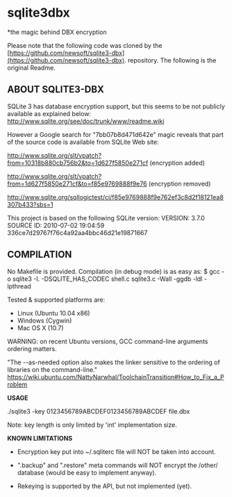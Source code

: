 # sqlite3dbx
*the magic behind DBX encryption

Please note that the following code was cloned by the
[https://github.com/newsoft/sqlite3-dbx](https://github.com/newsoft/sqlite3-dbx).
repository. The following is the original Readme.

## ABOUT SQLITE3-DBX

SQLite 3 has database encryption support, but this seems to be not publicly available as explained below:
http://www.sqlite.org/see/doc/trunk/www/readme.wiki

However a Google search for "7bb07b8d471d642e" magic reveals that part of the source code is available from SQLite Web site:

http://www.sqlite.org/slt/vpatch?from=10318b880cb756b2&to=1d627f5850e271cf (encryption added)

http://www.sqlite.org/slt/vpatch?from=1d627f5850e271cf&to=f85e9769888f9e76 (encryption removed)

http://www.sqlite.org/sqllogictest/ci/f85e9769888f9e762ef3c8d2f18121ea8307b433?sbs=1

This project is based on the following SQLite version:
VERSION: 3.7.0
SOURCE ID: 2010-07-02 19:04:59 336ce7d29767f76c4a92aa4bbc46d21e19871667

## COMPILATION

No Makefile is provided. Compilation (in debug mode) is as easy as:
$ gcc -o sqlite3 -I. -DSQLITE_HAS_CODEC shell.c sqlite3.c -Wall -ggdb -ldl -lpthread

Tested & supported platforms are:
* Linux (Ubuntu 10.04 x86)
* Windows (Cygwin)
* Mac OS X (10.7)

WARNING: on recent Ubuntu versions, GCC command-line arguments ordering matters.

"The --as-needed option also makes the linker sensitive to the ordering of libraries on the command-line."
https://wiki.ubuntu.com/NattyNarwhal/ToolchainTransition#How_to_Fix_a_Problem

**USAGE**

./sqlite3 -key 0123456789ABCDEF0123456789ABCDEF file.dbx

Note: key length is only limited by 'int' implementation size.

**KNOWN LIMITATIONS**

* Encryption key put into ~/.sqliterc file will NOT be taken into account.

* ".backup" and ".restore" meta commands will NOT encrypt the /other/ database (would be easy to implement anyway).

* Rekeying is supported by the API, but not implemented (yet).
